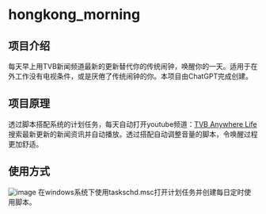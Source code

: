 # hongkong_morning

## 项目介绍
每天早上用TVB新闻频道最新的更新替代你的传统闹钟，唤醒你的一天。适用于在外工作没有电视条件，或是厌倦了传统闹钟的你。本项目由ChatGPT完成创建。

## 项目原理
透过脚本搭配系统的计划任务，每天自动打开youtube频道：[TVB Anywhere Life](https://www.youtube.com/@TVBNewsHK)搜索最新更新的新闻资讯并自动播放。透过搭配自动调整音量的脚本，令唤醒过程更加舒适。

## 使用方式
![image](https://github.com/user-attachments/assets/a87758fb-f2e4-4566-8479-d067cad5da7e)
在windows系统下使用taskschd.msc打开计划任务并创建每日定时使用脚本。
